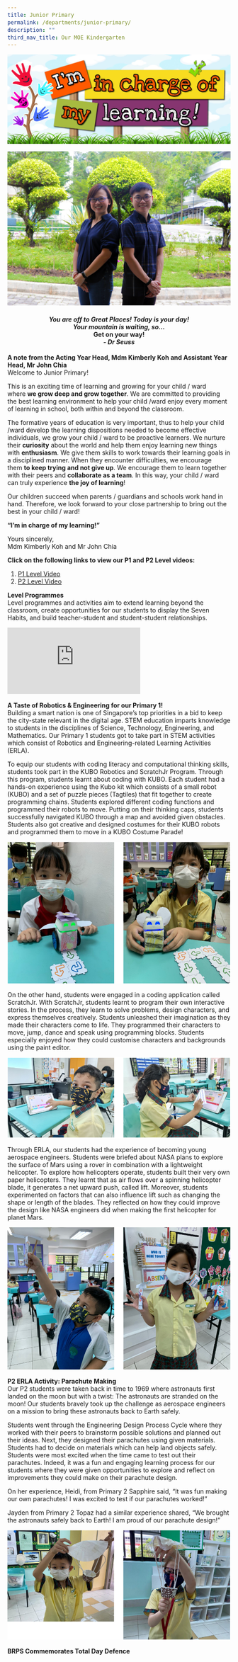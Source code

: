 ```yaml
---
title: Junior Primary
permalink: /departments/junior-primary/
description: ""
third_nav_title: Our MOE Kindergarten
---
```

![](/images/Photo-1-5.jpg)

![](/images/John-_Kimberly_5477_2000x1384px_96dpi.jpg)

<h4 style="text-align: center;"><strong><em>You are off to Great Places! Today is your day!<br /></em></strong><strong><em>Your mountain is waiting, so...<br /></em></strong><strong>Get on your way!<br /></strong><strong><em>- Dr Seuss</em></strong></h4>
<p><strong>A note from the Acting Year Head, Mdm Kimberly Koh and Assistant Year Head, Mr John Chia<br /></strong>Welcome to Junior Primary!</p>
<p>This is an exciting time of learning and growing for your child / ward where&nbsp;<strong>we grow deep and grow together</strong>.&nbsp;We are committed to providing the best learning environment to help your child /ward enjoy every moment of learning in school, both within and beyond the classroom.</p>
<p>The formative years of education is very important, thus to help your child /ward develop the learning dispositions needed to become effective individuals, we grow your child / ward to be proactive learners. We nurture their&nbsp;<strong>curiosity</strong>&nbsp;about the world and help them enjoy learning new things with&nbsp;<strong>enthusiasm</strong>. We give them skills to work towards their learning goals in a disciplined manner. When they encounter difficulties, we encourage them&nbsp;<strong>to keep trying and not give up</strong>. We encourage them to learn together with their peers and&nbsp;<strong>collaborate as a team</strong>. In this way, your child / ward can truly experience&nbsp;<strong>the joy of learning</strong>!</p>
<p>Our children succeed when parents / guardians and schools work hand in hand. Therefore, we look forward to your close partnership to bring out the best in your child / ward!</p>
<p><strong>&ldquo;I&rsquo;m in charge of my learning!&rdquo;</strong></p>
<p>Yours sincerely,<br />Mdm Kimberly Koh and Mr John Chia</p>
<p><strong>Click on the following links to view our P1 and P2 Level videos:</strong></p>
<ol>
<li><a href="https://youtu.be/raKNQv_qgdY" target="_blank" rel="noopener">P1 Level Video</a></li>
<li><a href="https://youtu.be/wwW0-aLXux4" target="_blank" rel="noopener">P2 Level Video</a></li>
</ol>
<p><strong>Level Programmes<br /></strong>Level programmes and activities aim to extend learning beyond the classroom, create opportunities for our students to display the Seven Habits, and build teacher-student and student-student relationships.</p>
<div><iframe title="YouTube video player" src="https://www.youtube.com/embed/BMrVSX2Qe7Y" name="fitvid0" frameborder="0" allowfullscreen="allowfullscreen" data-mce-fragment="1"></iframe></div>
<p><strong>A Taste of Robotics &amp; Engineering for our Primary 1!<br /></strong>Building a smart nation is one of Singapore&rsquo;s top priorities in a bid to keep the city-state relevant in the digital age. STEM education imparts knowledge to students in the disciplines of Science, Technology, Engineering, and Mathematics. Our Primary 1 students got to take part in STEM activities which consist of Robotics and Engineering-related Learning Activities (ERLA).</p>
<p>To equip our students with coding literacy and computational thinking skills, students took part in the KUBO Robotics and ScratchJr Program. Through this program, students learnt about coding with KUBO. Each student had a hands-on experience using the Kubo kit which consists of a small robot (KUBO) and a set of puzzle pieces (Tagtiles) that fit together to create programming chains. Students explored different coding functions and programmed their robots to move. Putting on their thinking caps, students successfully navigated KUBO through a map and avoided given obstacles. Students also got creative and designed costumes for their KUBO robots and programmed them to move in a KUBO Costume Parade!</p>

![](/images/junior11.png)

<p>On the other hand, students were engaged in a coding application called ScratchJr. With ScratchJr, students learnt to program their own interactive stories. In the process, they learn to solve problems, design characters, and express themselves creatively. Students unleashed their imagination as they made their characters come to life. They programmed their characters to move, jump, dance and speak using programming blocks. Students especially enjoyed how they could customise characters and backgrounds using the paint editor.</p>

![](/images/junior12.png)

<p>Through ERLA, our students had the experience of becoming young aerospace engineers. Students were briefed about NASA plans to explore the surface of Mars using a rover in combination with a lightweight helicopter. To explore how helicopters operate, students built their very own paper helicopters. They learnt that as air flows over a spinning helicopter blade, it generates a net upward push, called lift. Moreover, students experimented on factors that can also influence lift such as changing the shape or length of the blades. They reflected on how they could improve the design like NASA engineers did when making the first helicopter for planet Mars.</p>

![](/images/junior13.png)

<p><strong>P2 ERLA Activity: Parachute Making<br /></strong>Our P2 students were taken back in time to 1969 where astronauts first landed on the moon but with a twist: The astronauts are stranded on the moon! Our students bravely took up the challenge as aerospace engineers on a mission to bring these astronauts back to Earth safely.</p>
<p>Students went through the Engineering Design Process Cycle where they worked with their peers to brainstorm possible solutions and planned out their ideas. Next, they designed their parachutes using given materials. Students had to decide on materials which can help land objects safely. Students were most excited when the time came to test out their parachutes. Indeed, it was a fun and engaging learning process for our students where they were given opportunities to explore and reflect on improvements they could make on their parachute design.</p>
<p>On her experience, Heidi, from Primary 2 Sapphire said, &ldquo;It was fun making our own parachutes! I was excited to test if our parachutes worked!&rdquo;</p>
<p>Jayden from Primary 2 Topaz had a similar experience shared, &ldquo;We brought the astronauts safely back to Earth! I am proud of our parachute design!&rdquo;</p>

![](/images/junior14.png)

<p><strong>BRPS Commemorates Total Day Defence</strong></p>
